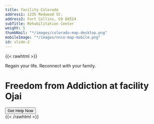 ```yaml
---
title: facility Colorado
address1: 1225 Redwood St. 
address2: Fort Collins, CO 80524
subTitle: Rehabilitation Center
weight: 5
thumbNail: "*/images/colorado-map-desktop.png"
mobileImage: "*/images/nnco-map-mobile.png"
id: slide-2
---
```


{{< rawhtml >}}

<div class="d-flex flex-column align-items-center justify-content-center h-100 text-white lh-lg">
<span class="fs-4 lh-lg pb-2">Regain your life. Reconnect with your family.</span>
<h1 class="lh-base mb-6">Freedom from Addiction at facility Ojai</h1>
<button class="btn btn-white fw-bold mt-4">Get Help Now</button>
</div>
{{< /rawhtml >}}
